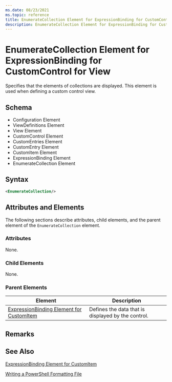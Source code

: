 ```yaml
---
ms.date: 08/23/2021
ms.topic: reference
title: EnumerateCollection Element for ExpressionBinding for CustomControl for View
description: EnumerateCollection Element for ExpressionBinding for CustomControl for View
---
```

# EnumerateCollection Element for ExpressionBinding for CustomControl for View

Specifies that the elements of collections are displayed. This element is used when defining a
custom control view.

## Schema

- Configuration Element
- ViewDefinitions Element
- View Element
- CustomControl Element
- CustomEntries Element
- CustomEntry Element
- CustomItem Element
- ExpressionBinding Element
- EnumerateCollection Element

## Syntax

```xml
<EnumerateCollection/>
```

## Attributes and Elements

The following sections describe attributes, child elements, and the parent element of the
`EnumerateCollection` element.

### Attributes

None.

### Child Elements

None.

### Parent Elements

|Element|Description|
|-------------|-----------------|
|[ExpressionBinding Element for CustomItem](./expressionbinding-element-for-customitem-for-controls-for-configuration-format.md)|Defines the data that is displayed by the control.|

## Remarks

## See Also

[ExpressionBinding Element for CustomItem](./expressionbinding-element-for-customitem-for-controls-for-configuration-format.md)

[Writing a PowerShell Formatting File](./writing-a-powershell-formatting-file.md)

